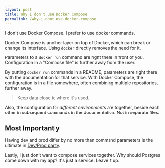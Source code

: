 ```yaml
---
layout: post
title: Why I don't use Docker Compose
permalink: /why-i-dont-use-docker-compose
---
```

<div id="intro" markdown="1">
I don't use Docker Compose. I prefer to use docker commands.
</div>

Docker Compose is another layer on top of Docker, which can break or change its
interface. Using `docker` directly removes the need for it.

Parameters to a `docker run` command are right there in front of you. Configuration in a "Compose file" is further away
from the user.

By putting `docker run` commands in a README, parameters are right there with
the documentation for that service. With Docker Compose, the configuration is
in a file somewhere, often combining multiple repositories, further away.

> Keep data close to where it's used.

Also, the configuration for _different environments_ are together, beside each other in
subsequent commands in the documentation. Not in separate files.

## Most Importantly

Having dev and prod differ by no more than command parameters is the ultimate in
[Dev/Prod parity](https://12factor.net/dev-prod-parity).

Lastly, I just don’t want to compose services together. Why should
Postgres come down with my app? It's just a service. Leave it up.
